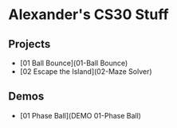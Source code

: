 # Alexander's CS30 Stuff

## Projects

- [01 Ball Bounce](01-Ball Bounce)
- [02 Escape the Island](02-Maze Solver)

## Demos

- [01 Phase Ball](DEMO 01-Phase Ball)